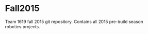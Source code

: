 # Fall2015
Team 1619 fall 2015 git repository. Contains all 2015 pre-build season robotics projects.